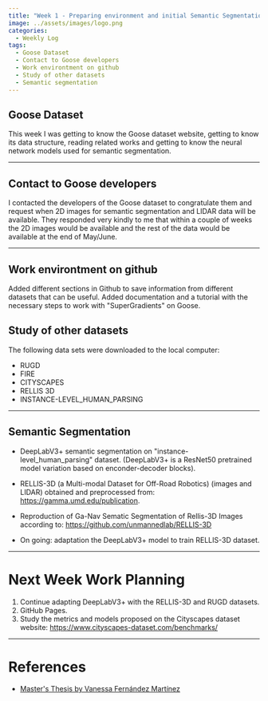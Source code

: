 ```yaml
---
title: "Week 1 - Preparing environment and initial Semantic Segmentationr"
image: ../assets/images/logo.png
categories:
  - Weekly Log
tags:
  - Goose Dataset
  - Contact to Goose developers
  - Work environtment on github 
  - Study of other datasets
  - Semantic segmentation
---
```


## Goose Dataset

This week I was getting to know the Goose dataset website, getting to know its data structure, reading related works and getting to know the neural network models used for semantic segmentation.

---

## Contact to Goose developers

I contacted the developers of the Goose dataset to congratulate them and request when 2D images for semantic segmentation and LIDAR data will be available. They responded very kindly to me that within a couple of weeks the 2D images would be available and the rest of the data would be available at the end of May/June.

---

## Work environtment on github 

Added different sections in Github to save information from different datasets that can be useful. Added documentation and a tutorial with the necessary steps to work with "SuperGradients" on Goose.

## Study of other datasets

The following data sets were downloaded to the local computer:
  - RUGD
  - FIRE
  - CITYSCAPES
  - RELLIS 3D
  - INSTANCE-LEVEL_HUMAN_PARSING

---

## Semantic Segmentation

- DeepLabV3+ semantic segmentation on "instance-level_human_parsing" dataset. (DeepLabV3+ is a ResNet50 pretrained model variation based on enconder-decoder blocks).
- RELLIS-3D (a Multi-modal Dataset for Off-Road Robotics) (images and LIDAR) obtained and preprocessed from: https://gamma.umd.edu/publication.
- Reproduction of Ga-Nav Sematic Segmentation of Rellis-3D Images according to: https://github.com/unmannedlab/RELLIS-3D
  
- On going: adaptation the DeepLabV3+ model to train RELLIS-3D dataset.

---

# Next Week Work Planning

  1. Continue adapting DeepLabV3+ with the RELLIS-3D and RUGD datasets.
  2. GitHub Pages.
  3. Study the metrics and models proposed on the Cityscapes dataset website: https://www.cityscapes-dataset.com/benchmarks/

---

# References

* [Master's Thesis by Vanessa Fernández Martínez](https://gsyc.urjc.es/jmplaza/students/tfm-deeplearning_autonomous_navigation-vanessa-2019.pdf)

